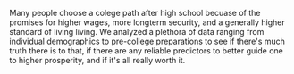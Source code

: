 Many people choose a colege path after high school becuase of the promises for higher wages, more longterm security, and a generally higher standard of living living. We analyzed a plethora of data ranging from individual demographics to pre-college preparations to see if there's much truth there is to that, if there are any reliable predictors to better guide one to higher prosperity, and if it's all really worth it.
